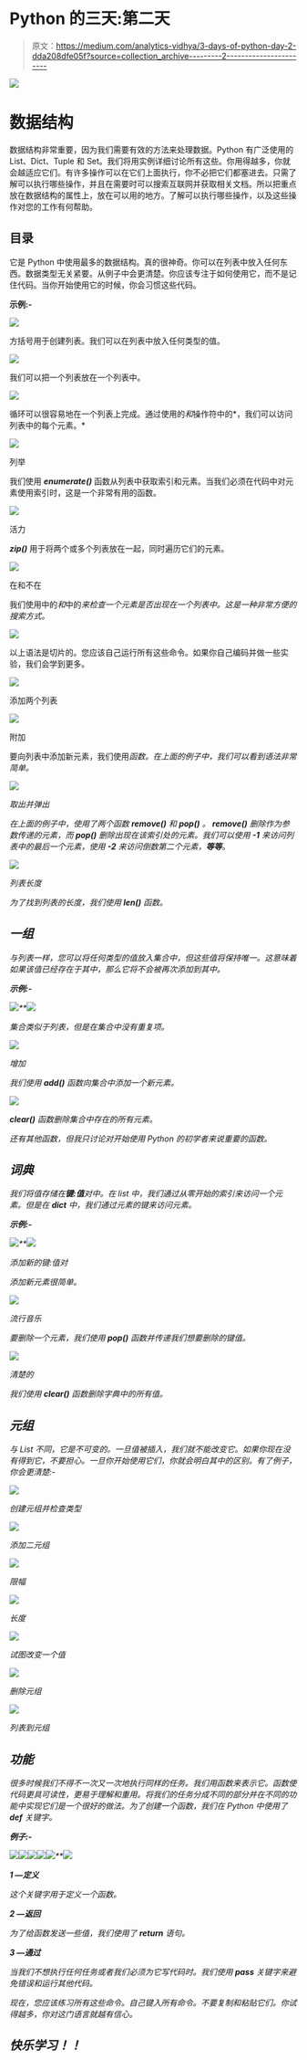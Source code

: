 # Python 的三天:第二天

> 原文：<https://medium.com/analytics-vidhya/3-days-of-python-day-2-dda208dfe05f?source=collection_archive---------2----------------------->

![](img/df9ea77c669e0eebddd71babcb81229c.png)

# 数据结构

数据结构非常重要，因为我们需要有效的方法来处理数据。Python 有广泛使用的 List、Dict、Tuple 和 Set。我们将用实例详细讨论所有这些。你用得越多，你就会越适应它们。有许多操作可以在它们上面执行，你不必把它们都塞进去。只需了解可以执行哪些操作，并且在需要时可以搜索互联网并获取相关文档。所以把重点放在数据结构的属性上，放在可以用的地方。了解可以执行哪些操作，以及这些操作对您的工作有何帮助。

## 目录

它是 Python 中使用最多的数据结构。真的很神奇。你可以在列表中放入任何东西。数据类型无关紧要。从例子中会更清楚。你应该专注于如何使用它，而不是记住代码。当你开始使用它的时候，你会习惯这些代码。

**示例:-**

![](img/c92b14d245aa009cab79378f92fccafe.png)

方括号用于创建列表。我们可以在列表中放入任何类型的值。

![](img/c8ff61e006fae3831609ed12f045db98.png)

我们可以把一个列表放在一个列表中。

![](img/4eabf74e52c31dd159fb3b643fadcd14.png)

循环可以很容易地在一个列表上完成。通过使用的*和*操作符中的*，我们可以访问列表中的每个元素。*

![](img/31d3edd5ae4f8a39983c818f96037ad4.png)

列举

我们使用 ***enumerate()*** 函数从列表中获取索引和元素。当我们必须在代码中对元素使用索引时，这是一个非常有用的函数。

![](img/f717fecb46e40c74b959be88ece13c08.png)

活力

***zip()*** 用于将两个或多个列表放在一起，同时遍历它们的元素。

![](img/5332fbada806ab7b1818dac378b01665.png)

在和不在

我们使用中的*和*中的*来检查一个元素是否出现在一个列表中。这是一种非常方便的搜索方式。*

![](img/14881fb784e261db1c9972047fb19678.png)

以上语法是切片的。您应该自己运行所有这些命令。如果你自己编码并做一些实验，我们会学到更多。

![](img/072d9f7a742881913086e31e582314f1.png)

添加两个列表

![](img/61260bf14bda805941becf7269a7c4eb.png)

附加

要向列表中添加新元素，我们使用*函数。在上面的例子中，我们可以看到语法非常简单。*

*![](img/1df69b53b8d470d03494990cfd6d2df7.png)*

*取出并弹出*

*在上面的例子中，使用了两个函数 ***remove()*** 和 ***pop()*** 。 ***remove()*** 删除作为参数传递的元素，而 ***pop()*** 删除出现在该索引处的元素。我们可以使用 **-1** 来访问列表中的最后一个元素，使用 **-2** 来访问倒数第二个元素，**等等**。*

*![](img/520aaa8a8f1cbda824931363c0b47d42.png)*

*列表长度*

*为了找到列表的长度，我们使用 **len()** 函数。*

## *一组*

*与列表一样，您可以将任何类型的值放入集合中，但这些值将保持唯一。这意味着如果该值已经存在于其中，那么它将不会被再次添加到其中。*

***示例:-***

*![](img/52c1d57e6eb9c1620c94e58fb4d78575.png)**![](img/5eac5cfa2116b0978184598d99393415.png)*

*集合类似于列表，但是在集合中没有重复项。*

*![](img/626145029947fc705d1ec6958443ca9e.png)*

*增加*

*我们使用 ***add()*** 函数向集合中添加一个新元素。*

*![](img/428693a9af326d7c6a5719b1f265eabf.png)*

****clear()*** 函数删除集合中存在的所有元素。*

*还有其他函数，但我只讨论对开始使用 Python 的初学者来说重要的函数。*

## *词典*

*我们将值存储在**键:值**对中。在 list 中，我们通过从零开始的索引来访问一个元素。但是在 ***dict*** 中，我们通过元素的键来访问元素。*

***示例:-***

*![](img/e8acde1c8e6a6b9dcf1e61eaf0883a3e.png)**![](img/f73037a28a1620bb9ab97e7d54da5ced.png)*

*添加新的键:值对*

*添加新元素很简单。*

*![](img/74aa3318363290af94a40146ef8b5222.png)*

*流行音乐*

*要删除一个元素，我们使用 ***pop()*** 函数并传递我们想要删除的键值。*

*![](img/5382acabcc254d9ef6653cc450eebaaa.png)*

*清楚的*

*我们使用 ***clear()*** 函数删除字典中的所有值。*

## *元组*

*与 List 不同，它是不可变的。一旦值被插入，我们就不能改变它。如果你现在没有得到它，不要担心。一旦你开始使用它们，你就会明白其中的区别。有了例子，你会更清楚:-*

*![](img/19216747225c763b5100a621ac940d13.png)*

*创建元组并检查类型*

*![](img/abcc9ce192c7a5072d61bfc4a589fa61.png)*

*添加二元组*

*![](img/61d7b2461e5312d6d25daf2b80bc4441.png)*

*限幅*

*![](img/7caf2240c65a943b9f6ce76d2a7982c5.png)*

*长度*

*![](img/a1fac84358bdda3663fcd942f5089026.png)*

*试图改变一个值*

*![](img/91557259f8b692c0c8c8a0ea488147f5.png)*

*删除元组*

*![](img/6234ba0a6f1afd4baf5bb02b2bad6c48.png)*

*列表到元组*

## *功能*

*很多时候我们不得不一次又一次地执行同样的任务。我们用函数来表示它。函数使代码更具可读性，更易于理解和重用。将我们的任务分成不同的部分并在不同的功能中实现它们是一个很好的做法。为了创建一个函数，我们在 Python 中使用了 **def** 关键字。*

***例子:-***

*![](img/773fb71b4a1bef44aad41c5183fd3de5.png)**![](img/d88d73263cd36f7c39a54a106feb2ba8.png)**![](img/e17009337ed2e018285cf6c98326c6e5.png)**![](img/72acc59d07609bb0999eaf2023cfd59a.png)**![](img/b6dcd1cf8d48d41baaa6e6adcb0737bf.png)**![](img/982282bf2280fcbf1e2f1d08406d9a8d.png)*

***1 —定义***

*这个关键字用于定义一个函数。*

***2 —返回***

*为了给函数发送一些值，我们使用了 **return** 语句。*

***3 —通过***

*当我们不想执行任何任务或者我们必须为它写代码时。我们使用 **pass** 关键字来避免错误和运行其他代码。*

*现在，您应该练习所有这些命令。自己键入所有命令。不要复制和粘贴它们。你试得越多，你对这门语言就越有信心。*

## *快乐学习！！*